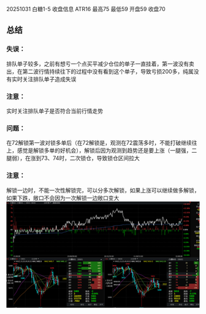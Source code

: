20251031
白糖1-5
收盘信息
ATR16
最高75
最低59
开盘59
收盘70

## 总结
### 失误：
排队单子较多，之前有想亏一个点买平减少仓位的单子一直挂着，第一波没有卖出，在第二波行情持续往下的过程中没有看到这个单子，导致亏损200多，纯属没有实时关注排队单子造成失误
### 注意：
实时关注排队单子是否符合当前行情走势

### 问题：
在72解锁第一波对锁多单后（在72解锁是，观测在72震荡多时，不能打破继续往上，感觉是解锁多单的好机会），解锁后因为观测到趋势还是要上涨（一腿强，二腿弱），在涨到73、74时，二次锁仓，导致锁仓区间拉大
### 注意：
解锁一边时，不能一次性解锁完，可以分多次解锁，如果上涨可以继续做多解锁，如果下跌，敞口不会因为一次解锁一边敞口变大
![img.png](img.png)
